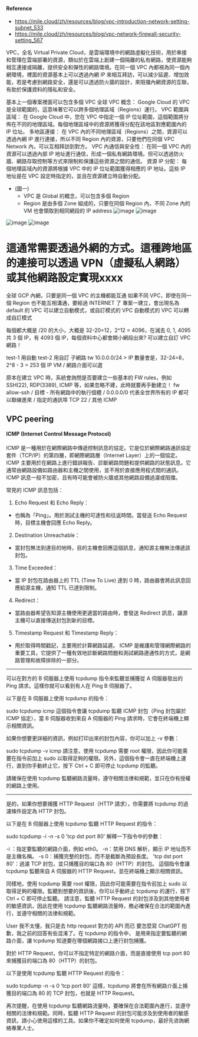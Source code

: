 #### Reference
* https://mile.cloud/zh/resources/blog/vpc-introduction-network-setting-subnet_533
* https://mile.cloud/zh/resources/blog/vpc-network-firewall-security-setting_567

VPC，全名 Virtual Private Cloud，是雲端環境中的網路虛擬化技術，用於串接和管理在雲端部署的資源，類似於在雲端上創建一個隔離的私有網路，使資源能夠相互連接或隔離，提供安全和彈性的網路環境。在同一個 VPC 內都視為同一個內網環境，裡面的資源基本上可以透過內網 IP 來相互拜訪，可以減少延遲、增加效能，若是考慮到網路安全，還是可以透過防火牆的設計，來阻擋內網資源的互聯，有助於保護資料的隱私和安全。

基本上一個專案裡面可以包含多個 VPC
全球 VPC 概念： Google Cloud 的 VPC 是全球範圍的，這意味著它可以跨多個地理區域（Regions）運行。
VPC 範圍與區域： 在 Google Cloud 中，您在 VPC 中指定一個 IP 位址範圍，這個範圍將分佈在不同的地理區域。每個地理區域中的資源將獲得分配在該地區對應範圍內的 IP 位址。
多地區連接： 在 VPC 內的不同地理區域（Regions）之間，資源可以透過內網 IP 進行連接，所以不同 Region 內的資源，只要他們在同個 VPC Network 內，可以互相拜訪到對方。
VPC 內通信與安全性： 在同一個 VPC 內的資源可以透過內部 IP 地址進行通信，形成一個私有網路環境。但可以透過防火牆、網路存取控制等方式來限制和保護這些資源之間的通信。
資源 IP 分配： 每個地理區域內的資源將根據 VPC 中的 IP 位址範圍獲得相應的 IP 地址。這些 IP 地址是在 VPC 設定時指定的，並且在資源建立時自動分配。

* (圖一)
  * VPC 是 Global 的概念，可以包含多個 Region
  * Region 是由多個 Zone 組成的，只要在同個 Region 內，不同 Zone 內的 VM 也會領取到相同網段的 IP address
![image](https://github.com/KellenJohn/On-live_Lab/assets/29540152/66f26c91-ac57-4879-b1c6-8f56ffb6bbc5)
![image](https://github.com/KellenJohn/On-live_Lab/assets/29540152/06723e2e-f155-4e20-b9a8-cbcd2c09f6c2)


![image](https://github.com/KellenJohn/On-live_Lab/assets/29540152/9fb20e66-ad5a-481b-bd1c-a12431d44b19)
![image](https://github.com/KellenJohn/On-live_Lab/assets/29540152/40a93b42-8648-4241-a87e-da966cfaa775)


這通常需要透過外網的方式。這種跨地區的連接可以透過 VPN（虛擬私人網路）或其他網路設定實現xxxx
===

全球 GCP 內網，只要是同一個 VPC 的主機都能互通
如果不同 VPC，即使在同一個 Region 也不能互相溝通，要經過 INTERNET 了
專案一建立，會出現名為 default 的 VPC
可以建立自動模式，或自訂模式的 VPC
自動模式的 VPC 可以轉成自訂模式

每個都大概是 /20 的大小，大概是 32-20=12，2^12 = 4096，在減去 0, 1, 4095 共 3 個 IP，有 4093 個 IP，每個資料中心都會開小網段出來?
可以建立自訂 VPC 網路！

test-1 用自動
test-2 用自訂
子網路 tw
10.0.0.0/24 > IP 數量會是，32-24=8，2^8 - 3 = 253 個 IP
VM / 網路介面可以選 

原本在建立 VPC 時，系統會詢問是否要建立一些基本的 FW rules，例如 SSH(22), RDP(3389), ICMP 等，如果忽略不建，此時就要再手動建立！
fw
allow-ssh / 目標 - 所有網路中的執行個體 / 0.0.0.0/0 代表全世界所有的 IP 都可以聯線進來 / 指定的通訊埠 TCP 22 / 其他 ICMP


VPC peering
---

#### ICMP (Internet Control Message Protocol)
ICMP 是一種用於在網際網路中傳遞控制訊息的協定。它是位於網際網路通訊協定套件（TCP/IP）的第四層，即網際網路層（Internet Layer）上的一個協定。
ICMP 主要用於在網路上進行錯誤報告、診斷網路問題和提供網路的狀態訊息。它通常由網路設備如路由器和主機之間使用，並不用於直接應用程式間的通訊。ICMP 訊息一般不加密，且有時可能會被防火牆或其他網路設備過濾或阻擋。

常見的 ICMP 訊息包括：
1. Echo Request 和 Echo Reply：
  - 也稱為「Ping」。用於測試主機的可達性和往返時間。當發送 Echo Request 時，目標主機會回應 Echo Reply。
2. Destination Unreachable：
  - 當封包無法到達目的地時，目的主機會回應這個訊息，通知源主機無法傳遞該封包。
3. Time Exceeded：
  - 當 IP 封包在路由器上的 TTL (Time To Live) 達到 0 時，路由器會將此訊息回應給源主機，通知 TTL 已達到限制。
4. Redirect：
  - 當路由器希望告知源主機使用更適當的路由時，會發送 Redirect 訊息，讓源主機可以直接傳送封包到新的目標。
5. Timestamp Request 和 Timestamp Reply：
  - 用於取得時間戳記，主要用於計算網路延遲。
ICMP 是維護和管理網際網路的重要工具，它提供了一種有效地診斷網路問題和測試網路連通性的方式，是網路管理和故障排除的一部分。
---
可以在對方的 B 伺服器上使用 tcpdump 指令來監聽並捕獲從 A 伺服器發出的 Ping 請求。這樣你就可以看到有人在 Ping B 伺服器了。

以下是在 B 伺服器上使用 tcpdump 的指令：

sudo tcpdump icmp
這個指令會讓 tcpdump 監聽 ICMP 封包（Ping 封包屬於 ICMP 協定），當 B 伺服器收到來自 A 伺服器的 Ping 請求時，它會在終端機上顯示相關資訊。

如果你想要更詳細的資訊，例如打印出來的封包內容，你可以加上 -v 參數：

sudo tcpdump -v icmp
請注意，使用 tcpdump 需要 root 權限，因此你可能需要在指令前加上 sudo 以取得足夠的權限。另外，這個指令會一直在終端機上運行，直到你手動終止它，按下 Ctrl + C 即可停止 tcpdump 的監聽。

請確保在使用 tcpdump 監聽網路流量時，遵守相關法律和規範，並只在你有授權的網路上使用。

---

是的，如果你想要捕獲 HTTP Request（HTTP 請求），你需要將 tcpdump 的過濾條件設定為 HTTP 封包。

以下是在 B 伺服器上使用 tcpdump 監聽 HTTP Request 的指令：


sudo tcpdump -i <interface> -n -s 0 'tcp dst port 80'
解釋一下指令中的參數：

-i <interface>：指定要監聽的網路介面，例如 eth0。
-n：禁用 DNS 解析，顯示 IP 地址而不是主機名稱。
-s 0：捕獲完整的封包，而不是截斷為預設長度。
'tcp dst port 80'：過濾 TCP 封包，並只捕獲目的端口為 80（HTTP）的封包。
這個指令會讓 tcpdump 監聽來自 A 伺服器的 HTTP Request，並在終端機上顯示相關資訊。

同樣地，使用 tcpdump 需要 root 權限，因此你可能需要在指令前加上 sudo 以取得足夠的權限。監聽到想要的資訊後，你可以手動終止 tcpdump 的運行，按下 Ctrl + C 即可停止監聽。
請注意，監聽 HTTP Request 的封包涉及到其他使用者的敏感資訊，因此在使用 tcpdump 監聽網路流量時，務必確保在合法的範圍內進行，並遵守相關的法律和規範。


User
<interface> 我不太懂，我只是去 http request 對方的 API 而已 <interface> 要怎麼寫
ChatGPT
抱歉，我之前的回答有些混淆了。在 tcpdump 的指令中，<interface> 是用來指定要監聽的網路介面，讓 tcpdump 知道要在哪個網路接口上進行封包捕獲。

對於 HTTP Request，你可以不指定特定的網路介面，而是直接使用 tcp port 80 來捕獲目的端口為 80（HTTP）的封包。

以下是使用 tcpdump 監聽 HTTP Request 的指令：

sudo tcpdump -n -s 0 'tcp port 80'
這樣，tcpdump 將會在所有網路介面上捕獲目的端口為 80 的 TCP 封包，也就是 HTTP Request。

再次提醒，在使用 tcpdump 監聽網路流量時，要確保在合法範圍內進行，並遵守相關的法律和規範。同時，監聽 HTTP Request 的封包可能涉及到使用者的敏感資訊，請小心使用這樣的工具。如果你不確定如何使用 tcpdump，最好先咨詢網絡專業人士。
